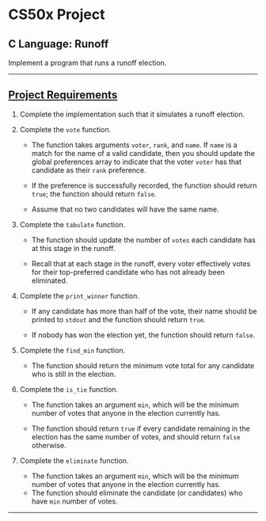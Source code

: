 # CS50x Project
## C Language: Runoff
Implement a program that runs a runoff election.

---

## [Project Requirements](https://cs50.harvard.edu/x/2020/psets/3/runoff/)
1. Complete the implementation such that it simulates a runoff election.

2. Complete the ```vote``` function.
   * The function takes arguments ```voter```, ```rank```, and ```name```. If ```name``` is a match for the name of a valid candidate, then you should update the global preferences array to indicate that the voter ```voter``` has that candidate as their ```rank``` preference.

   * If the preference is successfully recorded, the function should return ```true```; the function should return ```false```.

   * Assume that no two candidates will have the same name.

3. Complete the ```tabulate``` function.
   * The function should update the number of ```votes``` each candidate has at this stage in the runoff.

   * Recall that at each stage in the runoff, every voter effectively votes for their top-preferred candidate who has not already been eliminated.

4. Complete the ```print_winner``` function.
   * If any candidate has more than half of the vote, their name should be printed to ```stdout``` and the function should return ```true```.

   * If nobody has won the election yet, the function should return ```false```.

5. Complete the ```find_min``` function.
   * The function should return the minimum vote total for any candidate who is still in the election.

6. Complete the ```is_tie``` function.
   * The function takes an argument ```min```, which will be the minimum number of votes that anyone in the election currently has.

   * The function should return ```true``` if every candidate remaining in the election has the same number of votes, and should return ```false``` otherwise.

7. Complete the ```eliminate``` function.
   * The function takes an argument ```min```, which will be the minimum number of votes that anyone in the election currently has.
   * The function should eliminate the candidate (or candidates) who have ```min``` number of votes.

---